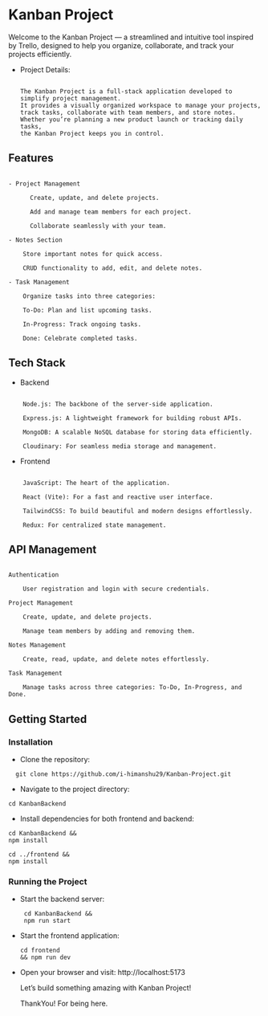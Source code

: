 # Kanban Project

Welcome to the Kanban Project — a streamlined and intuitive tool inspired by Trello,
designed to help you organize, collaborate, and track your projects efficiently.

- Project Details:
  ````
  
  The Kanban Project is a full-stack application developed to simplify project management.
  It provides a visually organized workspace to manage your projects,
  track tasks, collaborate with team members, and store notes.
  Whether you’re planning a new product launch or tracking daily tasks,
  the Kanban Project keeps you in control.
  
  ````
  
## Features
````

- Project Management

      Create, update, and delete projects.
      
      Add and manage team members for each project.
      
      Collaborate seamlessly with your team.

- Notes Section

    Store important notes for quick access.
    
    CRUD functionality to add, edit, and delete notes.

- Task Management

    Organize tasks into three categories:
    
    To-Do: Plan and list upcoming tasks.
    
    In-Progress: Track ongoing tasks.
    
    Done: Celebrate completed tasks.

````

## Tech Stack

- Backend
````

    Node.js: The backbone of the server-side application.
    
    Express.js: A lightweight framework for building robust APIs.
    
    MongoDB: A scalable NoSQL database for storing data efficiently.
    
    Cloudinary: For seamless media storage and management.

````
- Frontend
````

    JavaScript: The heart of the application.
    
    React (Vite): For a fast and reactive user interface.
    
    TailwindCSS: To build beautiful and modern designs effortlessly.
    
    Redux: For centralized state management.

````

## API Management

````

Authentication

    User registration and login with secure credentials.

Project Management

    Create, update, and delete projects.

    Manage team members by adding and removing them.

Notes Management

    Create, read, update, and delete notes effortlessly.

Task Management

    Manage tasks across three categories: To-Do, In-Progress, and Done.

````

## Getting Started

  ### Installation
  
  - Clone the repository:
  ````
    git clone https://github.com/i-himanshu29/Kanban-Project.git

  ````
  - Navigate to the project directory:
  ````
  cd KanbanBackend

  ````
  - Install dependencies for both frontend and backend:
  ````
  cd KanbanBackend &&
  npm install

  cd ../frontend &&
  npm install

  ````

  ### Running the Project

 - Start the backend server:
   ````
    cd KanbanBackend &&
    npm run start
   
   ````
- Start the frontend application:
  ````
  cd frontend
  && npm run dev
  
  ````
- Open your browser and visit: http://localhost:5173

  Let’s build something amazing with Kanban Project!

  ThankYou! For being here.
  
